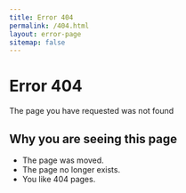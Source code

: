 ```yaml
---
title: Error 404
permalink: /404.html
layout: error-page
sitemap: false
---
```


# Error 404

The page you have requested was not found

## Why you are seeing this page

* The page was moved.
* The page no longer exists.
* You like 404 pages.